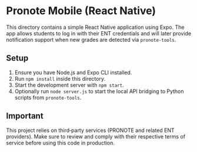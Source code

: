 # Pronote Mobile (React Native)

This directory contains a simple React Native application using Expo. The app allows students to log in with their ENT credentials and will later provide notification support when new grades are detected via `pronote-tools`.

## Setup

1. Ensure you have Node.js and Expo CLI installed.
2. Run `npm install` inside this directory.
3. Start the development server with `npm start`.
4. Optionally run `node server.js` to start the local API bridging to Python scripts from `pronote-tools`.

## Important

This project relies on third‑party services (PRONOTE and related ENT providers). Make sure to review and comply with their respective terms of service before using this code in production.
